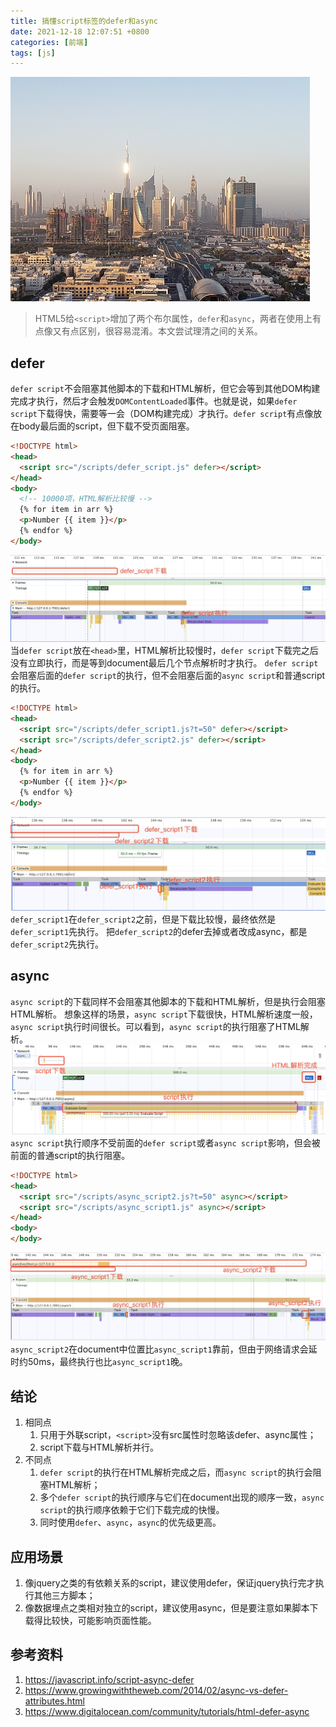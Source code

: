 ```yaml
---
title: 搞懂script标签的defer和async
date: 2021-12-18 12:07:51 +0800
categories: [前端]
tags: [js]
---
```


![istockphoto-1181207540-170667a.jpeg](/assets/img/blogs/efa03688-558a-45c6-b8af-85dd2d8411bd.jpeg)

> HTML5给`<script>`增加了两个布尔属性，`defer`和`async`，两者在使用上有点像又有点区别，很容易混淆。本文尝试理清之间的关系。

## defer

`defer script`不会阻塞其他脚本的下载和HTML解析，但它会等到其他DOM构建完成才执行，然后才会触发`DOMContentLoaded`事件。也就是说，如果`defer script`下载得快，需要等一会（DOM构建完成）才执行。`defer script`有点像放在body最后面的script，但下载不受页面阻塞。

```html
<!DOCTYPE html>
<head>
  <script src="/scripts/defer_script.js" defer></script>
</head>
<body>
  <!-- 10000项，HTML解析比较慢 -->
  {% for item in arr %}
  <p>Number {{ item }}</p>
  {% endfor %}
</body>
```

![defer\_HFFS.jpg](/assets/img/blogs/7e9bac96-bd2f-431a-a6be-b856a83ff35e.jpeg)
当`defer script`放在`<head>`里，HTML解析比较慢时，`defer script`下载完之后没有立即执行，而是等到document最后几个节点解析时才执行。
`defer script`会阻塞后面的`defer script`的执行，但不会阻塞后面的`async script`和普通script的执行。

```html
<!DOCTYPE html>
<head>
  <script src="/scripts/defer_script1.js?t=50" defer></script>
  <script src="/scripts/defer_script2.js" defer></script>
</head>
<body>
  {% for item in arr %}
  <p>Number {{ item }}</p>
  {% endfor %}
</body>
```

![defer2\_HFFS.jpg](/assets/img/blogs/1795a0fd-551e-48b2-af18-856cb2a0b110.jpeg)
`defer_script1`在`defer_script2`之前，但是下载比较慢，最终依然是`defer_script1`先执行。
把`defer_script2`的defer去掉或者改成async，都是`defer_script2`先执行。

## async

`async script`的下载同样不会阻塞其他脚本的下载和HTML解析，但是执行会阻塞HTML解析。
想象这样的场景，`async script`下载很快，HTML解析速度一般，`async script`执行时间很长。可以看到，`async script`的执行阻塞了HTML解析。
![HFSM.png](/assets/img/blogs/9b61b915-f7ce-4dbc-8841-b5f9a49a0f9c.png)
`async script`执行顺序不受前面的`defer script`或者`async script`影响，但会被前面的普通script的执行阻塞。

```html
<!DOCTYPE html>
<head>
  <script src="/scripts/async_script2.js?t=50" async></script>
  <script src="/scripts/async_script1.js" async></script>
</head>
<body>
</body>
```

![async\_multi\_order.jpg](/assets/img/blogs/62daa680-dced-4d39-8fff-0146391b82fc.jpeg)
`async_script2`在document中位置比`async_script1`靠前，但由于网络请求会延时约50ms，最终执行也比`async_script1`晚。

## 结论

1.  相同点
    1.  只用于外联script，`<script>`没有src属性时忽略该defer、async属性；
    2.  script下载与HTML解析并行。
2.  不同点
    1.  `defer script`的执行在HTML解析完成之后，而`async script`的执行会阻塞HTML解析；
    2.  多个`defer script`的执行顺序与它们在document出现的顺序一致，`async script`的执行顺序依赖于它们下载完成的快慢。
    3.  同时使用`defer`、`async`，`async`的优先级更高。

## 应用场景

1.  像jquery之类的有依赖关系的script，建议使用defer，保证jquery执行完才执行其他三方脚本；
2.  像数据埋点之类相对独立的script，建议使用async，但是要注意如果脚本下载得比较快，可能影响页面性能。

## 参考资料

1.  <https://javascript.info/script-async-defer>
2.  <https://www.growingwiththeweb.com/2014/02/async-vs-defer-attributes.html>
3.  <https://www.digitalocean.com/community/tutorials/html-defer-async>

